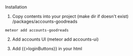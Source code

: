 Installation

1) Copy contents into your project (make dir if doesn't exist) /packages/accounts-goodreads

```
meteor add accounts-goodreads
```

2) Add accounts UI (meteor add accounts-ui)

3) Add {{>loginButtons}} in your html
